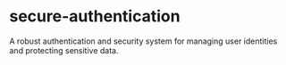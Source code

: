 # secure-authentication
A robust authentication and security system for managing user identities and protecting sensitive data.
